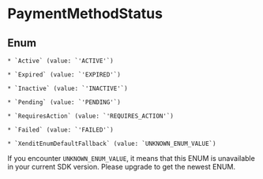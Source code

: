 # PaymentMethodStatus




## Enum


    * `Active` (value: `'ACTIVE'`)

    * `Expired` (value: `'EXPIRED'`)

    * `Inactive` (value: `'INACTIVE'`)

    * `Pending` (value: `'PENDING'`)

    * `RequiresAction` (value: `'REQUIRES_ACTION'`)

    * `Failed` (value: `'FAILED'`)

    * `XenditEnumDefaultFallback` (value: `UNKNOWN_ENUM_VALUE`)

If you encounter `UNKNOWN_ENUM_VALUE`, it means that this ENUM is unavailable in your current SDK version. Please upgrade to get the newest ENUM.

